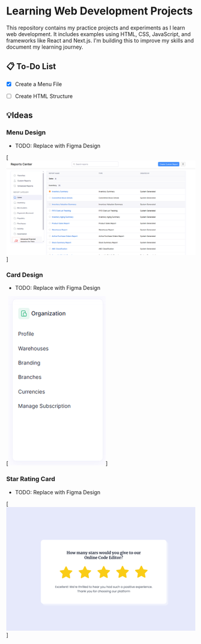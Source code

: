 # Learning Web Development Projects

This repository contains my practice projects and experiments as I learn web development. It includes examples using HTML, CSS, JavaScript, and frameworks like React and Next.js. I'm building this to improve my skills and document my learning journey.


## 📋 To-Do List

- [x] Create a Menu File
- [ ] Create HTML Structure



## 💡Ideas

### Menu Design

- TODO: Replace with Figma Design

[![Menu Design](./ideas/000-main-menu.png)]


### Card Design

- TODO: Replace with Figma Design

[![Card Design](/ideas/001-card.png)]


### Star Rating Card

- TODO: Replace with Figma Design

[![Star Rating Card](/ideas/002-star-rating-card.png)]
